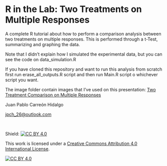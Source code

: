 R in the Lab: Two Treatments on Multiple Responses
================

A complete R tutorial about how to perform a comparison analysis between
two treatments on multiple responses. This is performed through a
t-Test, summarizing and graphing the data.

Note that I didn’t explain how I simulated the experimental data, but
you can see the code on data\_simulation.R

If you have cloned this repository and want to run this analysis from
scratch first run erase\_all\_outputs.R script and then run Main.R
script o whichever script you want.

The image folder contain images that I’ve used on this presentation: [Two Treatment Comparison on Multiple Responses](https://github.com/jpch26/Two-Treatments-Comparison-on-Multiple-Responses/blob/main/Two%20Treatment%20Comparison%20on%20Multiple%20Responses.md)

Juan Pablo Carreón Hidalgo

<jpch_26@outlook.com>

 

Shield: [![CC BY 4.0][cc-by-shield]][cc-by]

This work is licensed under a
[Creative Commons Attribution 4.0 International License][cc-by].

[![CC BY 4.0][cc-by-image]][cc-by]

[cc-by]: http://creativecommons.org/licenses/by/4.0/
[cc-by-image]: https://i.creativecommons.org/l/by/4.0/88x31.png
[cc-by-shield]: https://img.shields.io/badge/License-CC%20BY%204.0-lightgrey.svg